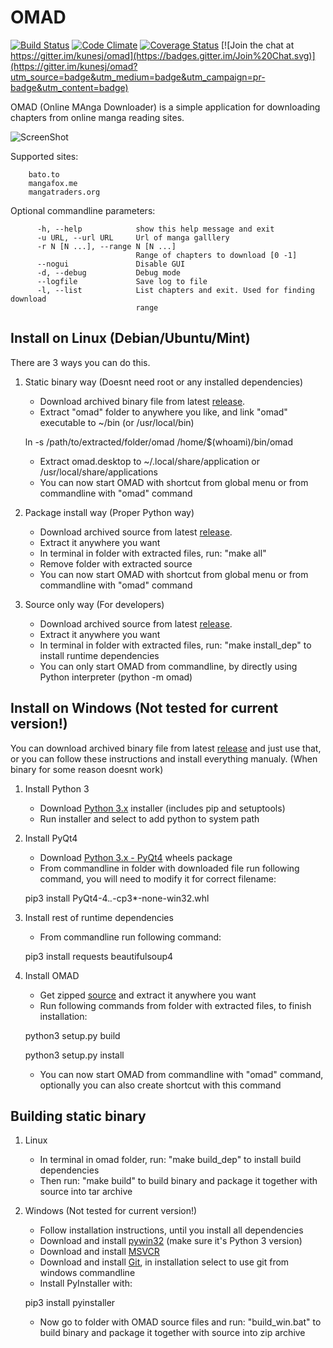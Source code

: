 OMAD
====

[![Build Status](https://travis-ci.org/kunesj/omad.svg?branch=master)](https://travis-ci.org/kunesj/omad) [![Code Climate](https://codeclimate.com/github/kunesj/omad/badges/gpa.svg)](https://codeclimate.com/github/kunesj/omad) [![Coverage Status](https://coveralls.io/repos/github/kunesj/omad/badge.svg?branch=master)](https://coveralls.io/github/kunesj/omad?branch=master) [![Join the chat at https://gitter.im/kunesj/omad](https://badges.gitter.im/Join%20Chat.svg)](https://gitter.im/kunesj/omad?utm_source=badge&utm_medium=badge&utm_campaign=pr-badge&utm_content=badge)

OMAD (Online MAnga Downloader) is a simple application for downloading chapters from online manga reading sites.

![ScreenShot](https://raw.github.com/kunesj/omad/master/doc/preview.png)

Supported sites:
```
    bato.to
    mangafox.me
    mangatraders.org
```

Optional commandline parameters:
```
      -h, --help            show this help message and exit
      -u URL, --url URL     Url of manga galllery
      -r N [N ...], --range N [N ...]
                            Range of chapters to download [0 -1]
      --nogui               Disable GUI
      -d, --debug           Debug mode
      --logfile             Save log to file
      -l, --list            List chapters and exit. Used for finding download
                            range
```

Install on Linux (Debian/Ubuntu/Mint)
-------
There are 3 ways you can do this.

1. Static binary way (Doesnt need root or any installed dependencies)
    - Download archived binary file from latest [release](https://github.com/kunesj/omad/releases).
    - Extract "omad" folder to anywhere you like, and link "omad" executable to ~/bin (or /usr/local/bin)

    ln -s /path/to/extracted/folder/omad /home/$(whoami)/bin/omad

    - Extract omad.desktop to ~/.local/share/application or /usr/local/share/applications
    - You can now start OMAD with shortcut from global menu or from commandline with "omad" command

2. Package install way (Proper Python way)
    - Download archived source from latest [release](https://github.com/kunesj/omad/releases).
    - Extract it anywhere you want
    - In terminal in folder with extracted files, run: "make all"
    - Remove folder with extracted source
    - You can now start OMAD with shortcut from global menu or from commandline with "omad" command

3. Source only way (For developers)
    - Download archived source from latest [release](https://github.com/kunesj/omad/releases).
    - Extract it anywhere you want
    - In terminal in folder with extracted files, run: "make install_dep" to install runtime dependencies
    - You can only start OMAD from commandline, by directly using Python interpreter (python -m omad)

Install on Windows (Not tested for current version!)
-------  
You can download archived binary file from latest [release](https://github.com/kunesj/omad/releases) and just use that, or you can follow these instructions and install everything manualy. (When binary for some reason doesnt work)

1. Install Python 3
    - Download [Python 3.x](https://www.python.org/downloads/windows/) installer (includes pip and setuptools)
    - Run installer and select to add python to system path

2. Install PyQt4
    - Download [Python 3.x - PyQt4](http://www.lfd.uci.edu/~gohlke/pythonlibs/#pyqt4) wheels package
    - From commandline in folder with downloaded file run following command, you will need to modify it for correct filename:

    pip3 install PyQt4-4.*.*-cp3*-none-win32.whl

3. Install rest of runtime dependencies
    - From commandline run following command:

    pip3 install requests beautifulsoup4

4. Install OMAD
    - Get zipped [source](https://github.com/kunesj/omad/releases) and extract it anywhere you want
    - Run following commands from folder with extracted files, to finish installation:

    python3 setup.py build

    python3 setup.py install

    - You can now start OMAD from commandline with "omad" command, optionally you can also create shortcut with this command


Building static binary
-------

1. Linux
    - In terminal in omad folder, run: "make build_dep" to install build dependencies
    - Then run: "make build" to build binary and package it together with source into tar archive

2. Windows (Not tested for current version!)
    - Follow installation instructions, until you install all dependencies
    - Download and install [pywin32](http://sourceforge.net/projects/pywin32) (make sure it's Python 3 version)
    - Download and install [MSVCR](https://www.microsoft.com/en-us/download/details.aspx?id=29)
    - Download and install [Git](https://git-scm.com/downloads), in installation select to use git from windows commandline
    - Install PyInstaller with:

    pip3 install pyinstaller

    - Now go to folder with OMAD source files and run: "build_win.bat" to build binary and package it together with source into zip archive
